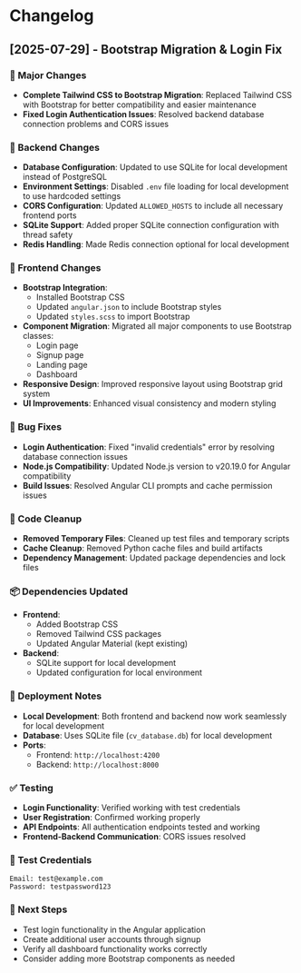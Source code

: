 # Changelog

## [2025-07-29] - Bootstrap Migration & Login Fix

### 🎉 Major Changes
- **Complete Tailwind CSS to Bootstrap Migration**: Replaced Tailwind CSS with Bootstrap for better compatibility and easier maintenance
- **Fixed Login Authentication Issues**: Resolved backend database connection problems and CORS issues

### 🔧 Backend Changes
- **Database Configuration**: Updated to use SQLite for local development instead of PostgreSQL
- **Environment Settings**: Disabled `.env` file loading for local development to use hardcoded settings
- **CORS Configuration**: Updated `ALLOWED_HOSTS` to include all necessary frontend ports
- **SQLite Support**: Added proper SQLite connection configuration with thread safety
- **Redis Handling**: Made Redis connection optional for local development

### 🎨 Frontend Changes
- **Bootstrap Integration**: 
  - Installed Bootstrap CSS
  - Updated `angular.json` to include Bootstrap styles
  - Updated `styles.scss` to import Bootstrap
- **Component Migration**: Migrated all major components to use Bootstrap classes:
  - Login page
  - Signup page
  - Landing page
  - Dashboard
- **Responsive Design**: Improved responsive layout using Bootstrap grid system
- **UI Improvements**: Enhanced visual consistency and modern styling

### 🐛 Bug Fixes
- **Login Authentication**: Fixed "invalid credentials" error by resolving database connection issues
- **Node.js Compatibility**: Updated Node.js version to v20.19.0 for Angular compatibility
- **Build Issues**: Resolved Angular CLI prompts and cache permission issues

### 🧹 Code Cleanup
- **Removed Temporary Files**: Cleaned up test files and temporary scripts
- **Cache Cleanup**: Removed Python cache files and build artifacts
- **Dependency Management**: Updated package dependencies and lock files

### 📦 Dependencies Updated
- **Frontend**: 
  - Added Bootstrap CSS
  - Removed Tailwind CSS packages
  - Updated Angular Material (kept existing)
- **Backend**: 
  - SQLite support for local development
  - Updated configuration for local environment

### 🚀 Deployment Notes
- **Local Development**: Both frontend and backend now work seamlessly for local development
- **Database**: Uses SQLite file (`cv_database.db`) for local development
- **Ports**: 
  - Frontend: `http://localhost:4200`
  - Backend: `http://localhost:8000`

### ✅ Testing
- **Login Functionality**: Verified working with test credentials
- **User Registration**: Confirmed working properly
- **API Endpoints**: All authentication endpoints tested and working
- **Frontend-Backend Communication**: CORS issues resolved

### 🔑 Test Credentials
```
Email: test@example.com
Password: testpassword123
```

### 📝 Next Steps
- Test login functionality in the Angular application
- Create additional user accounts through signup
- Verify all dashboard functionality works correctly
- Consider adding more Bootstrap components as needed 